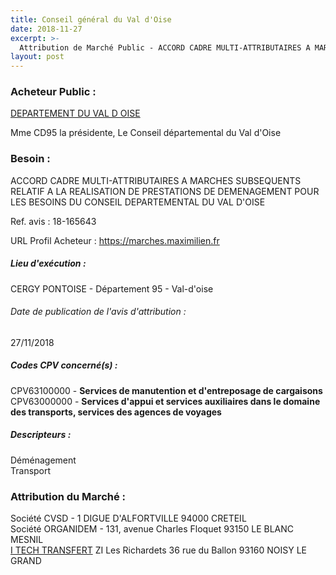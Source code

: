 ```yaml
---
title: Conseil général du Val d'Oise
date: 2018-11-27
excerpt: >-
  Attribution de Marché Public - ACCORD CADRE MULTI-ATTRIBUTAIRES A MARCHES SUBSEQUENTS RELATIF A LA REALISATION DE PRESTATIONS DE DEMENAGEMENT POUR LES BESOINS DU CONSEIL DEPARTEMENTAL DU VAL D'OISE
layout: post
---
```


### Acheteur Public : 
<a href="/acheteur-137/siren-229501275"> DEPARTEMENT DU VAL D OISE</a><br/>

Mme CD95 la présidente, Le Conseil départemental du Val d'Oise





### Besoin :

ACCORD CADRE MULTI-ATTRIBUTAIRES A MARCHES SUBSEQUENTS RELATIF A LA REALISATION DE PRESTATIONS DE DEMENAGEMENT POUR LES BESOINS DU CONSEIL DEPARTEMENTAL DU VAL D'OISE

Ref. avis : 18-165643

URL Profil Acheteur : https://marches.maximilien.fr

##### Lieu d'exécution :

CERGY PONTOISE - Département 95 - Val-d'oise

###### Date de publication de l'avis d'attribution : 
27/11/2018

##### Codes CPV concerné(s) :
CPV63100000 - **Services de manutention et d'entreposage de cargaisons** <br/>
CPV63000000 - **Services d'appui et services auxiliaires dans le domaine des transports, services des agences de voyages** <br/>

##### Descripteurs :
Déménagement <br/>
Transport <br/>

### Attribution du Marché :
Société CVSD - 1 DIGUE D'ALFORTVILLE 94000 CRETEIL <br/>
Société ORGANIDEM - 131, avenue Charles Floquet 93150 LE BLANC MESNIL <br/>
<a href="/entreprise-560/siren-435047014"> I TECH TRANSFERT</a>    ZI Les Richardets 36 rue du Ballon 93160 NOISY LE GRAND <br/>
